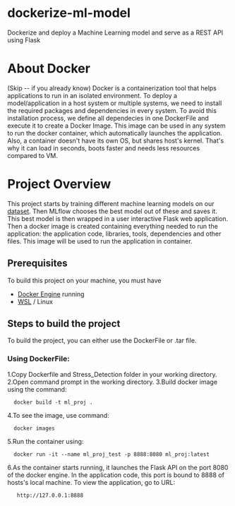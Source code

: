 # dockerize-ml-model
Dockerize and deploy a Machine Learning model and serve as a REST API using Flask

# About Docker
(Skip -- if you already know)
      Docker is a containerization tool that helps applications to run in an isolated environment. To deploy a model/application in a host system or multiple systems, we need to install the required packages and dependencies in every system. To avoid this installation process, we define all dependecies in one DockerFile and execute it to create a Docker Image. This image can be used in any system to run the docker container, which automatically launches the application. 
Also, a container doesn't have its own OS, but shares host's kernel. That's why it can load in seconds, boots faster and needs less resources compared to VM.

# Project Overview
This project starts by training different machine learning models on our [dataset](). Then MLflow chooses the best model out of these and saves it. This best model is then wrapped in a user interactive Flask web application. Then a docker image is created containing everything needed to run the application: the application code, libraries, tools, dependencies and other files. This image will be used to run the application in container.

## Prerequisites
 To build this project on your machine, you must have
 - [Docker Engine](https://docs.docker.com/desktop/install/windows-install/) running
 - [WSL](https://learn.microsoft.com/en-gb/windows/wsl/install) / Linux
 
 ## Steps to build the project
 To build the project, you can either use the DockerFile or .tar file.
 
 ### Using DockerFile:
 1.Copy Dockerfile and Stress_Detection folder in your working directory.
 2.Open command prompt in the working directory.
 3.Build docker image using the command:
        
      docker build -t ml_proj .
       
  4.To see the image, use command:
      
      docker images
      
  5.Run the container using:
      
      docker run -it --name ml_proj_test -p 8888:8080 ml_proj:latest
        
  6.As the container starts running, it launches the Flask API on the port 8080 of the docker       engine. In the application code, this port is bound to 8888 of hosts's local machine. To           view the application, go to URL:
      
       http://127.0.0.1:8888
        
      

